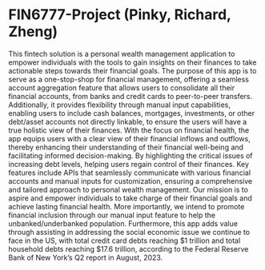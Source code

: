 # FIN6777-Project (Pinky, Richard, Zheng)
This fintech solution is a personal wealth management application to empower individuals with the tools to gain insights on their finances to take actionable steps towards their financial goals. The purpose of this app is to serve as a one-stop-shop for financial management, offering a seamless account aggregation feature that allows users to consolidate all their financial accounts, from banks and credit cards to peer-to-peer transfers. Additionally, it provides flexibility through manual input capabilities, enabling users to include cash balances, mortgages, investments, or other debt/asset accounts not directly linkable, to ensure the users will have a true holistic view of their finances.
With the focus on financial health, the app equips users with a clear view of their financial inflows and outflows, thereby enhancing their understanding of their financial well-being and facilitating informed decision-making. By highlighting the critical issues of increasing debt levels, helping users regain control of their finances. Key features include APIs that seamlessly communicate with various financial accounts and manual inputs for customization, ensuring a comprehensive and tailored approach to personal wealth management. 
Our mission is to aspire and empower individuals to take charge of their financial goals and achieve lasting financial health. More importantly, we intend to promote financial inclusion through our manual input feature to help the unbanked/underbanked population. Furthermore, this app adds value through assisting in addressing the social economic issue we continue to face in the US, with total credit card debts reaching $1 trillion and total household debts reaching $17.6 trillion, according to the Federal Reserve Bank of New York’s Q2 report in August, 2023. 
